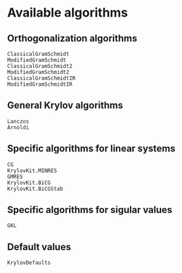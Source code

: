 # Available algorithms

## Orthogonalization algorithms
```@docs
ClassicalGramSchmidt
ModifiedGramSchmidt
ClassicalGramSchmidt2
ModifiedGramSchmidt2
ClassicalGramSchmidtIR
ModifiedGramSchmidtIR
```

## General Krylov algorithms
```@docs
Lanczos
Arnoldi
```

## Specific algorithms for linear systems
```@docs
CG
KrylovKit.MINRES
GMRES
KrylovKit.BiCG
KrylovKit.BiCGStab
```

## Specific algorithms for sigular values
```@docs
GKL
```

## Default values
```@docs
KrylovDefaults
```
